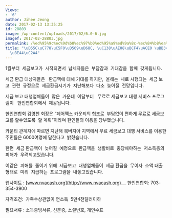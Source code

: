 ```yaml
---
Views:
- '6'
author: Jihee Jeong
date: 2017-02-13 13:35:25
id: 28803
image: /wp-content/uploads/2017/02/6.0-6.jpg
imagef: 2017-02-28803.jpg
permalink: /%ed%95%9c%ec%9d%b8%ec%97%b0%ed%95%a9%ed%9a%8c-%ec%84%b8%ea%b8%88%eb%b3%b4%ea%b3%a0-%eb%ac%b4%eb%a3%8c-%ec%84%9c%eb%b9%84%ec%8a%a4/
title: "\uD55C\uC778\uC5F0\uD569\uD68C, \uC138\uAE08\uBCF4\uACE0 \uBB34\uB8CC \uC11C\
  \uBE44\uC2A4"
---
```


1월부터  세금보고가  시작되면서  납세자들은  부담감과  기대감을  함께  갖게됩니다.

세금 환급 대상자들은   환급액에 대해 기대를 하지만,  올해는  새로 시행되는  세금 보고  관련  규정으로  세금환급시기가  지난해보다  다소  늦어질  전망입니다.

세금 보고 대행업체들이  많은  가운데  이달부터   무료로 세금보고 대행 서비스 프로그램이   한인연합회에서  제공됩니다.

한인연합회 김영천 회장은 “페어팩스 카운티의 협조로  부담없이 편하게 무료로 세금보고를 할수있도록  할 계획”이라며 한인들의 이용을 당부했습니다.

카운티 관계자에 따르면 지난해 북버지아 지역에서 무료 세금보고 대행 서비스를 이용한 주민들은 6000여명에 달한다고  밝혔습니다.

한편  세금 환급액이  늦어질  예정으로  환급액을  생활비로  충당해야하는  저소득층의  피해가  우려되고있습니다.

이같은  피해를  줄이기 위해  세금보고  대행업체들이  세금 환급을  무이자  소액 대출  형태로  미리  지급하는  프로그램을  내놓고있습니다.

웹사이트 : [www.nvacash.org](http://www.nvacash.org)     한인연합회: 703-354-3900

자격조건:  가족수상관없이 연소득  5만4천달러이하

필요서류 : 소득증빙서류, 신분증, 소셜번호, 개인수표